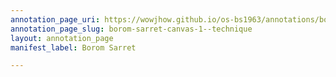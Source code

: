 ```yaml
---
annotation_page_uri: https://wowjhow.github.io/os-bs1963/annotations/borom-sarret-canvas-1--technique.json
annotation_page_slug: borom-sarret-canvas-1--technique
layout: annotation_page
manifest_label: Borom Sarret

---
```

